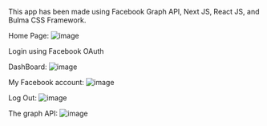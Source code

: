 This app has been made using Facebook Graph API, Next JS, React JS, and Bulma CSS Framework.

Home Page:
![image](https://user-images.githubusercontent.com/50922572/167290571-2918a4b4-161d-41f4-8541-b0a013631923.png)

Login using Facebook OAuth

DashBoard:
![image](https://user-images.githubusercontent.com/50922572/167290781-32fecea7-3720-4533-9e3e-28c1bd558eb1.png)

My Facebook account:
![image](https://user-images.githubusercontent.com/50922572/167290835-7daa66a9-c9e9-48e4-b3a0-98ace4a6ac70.png)

Log Out:
![image](https://user-images.githubusercontent.com/50922572/167290794-5cfb4f57-cf04-4139-8947-09190f7287f8.png)

The graph API:
![image](https://user-images.githubusercontent.com/50922572/167290927-da58bea6-7d31-482c-acc9-0c8972dcdc41.png)

